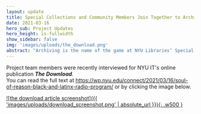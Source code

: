 ```yaml
---
layout: update
title: Special Collections and Community Members Join Together to Archive and Caption Decades of Broadcasts
date: 2021-03-16
hero_sub: Project Updates
hero_height: is-fullwidth
show_sidebar: false
img: 'images/uploads/the_download.png'
abstract: "Archiving is the name of the game at NYU Libraries’ Special Collections. Located on Bobst’s second floor, this team is responsible for the collection, maintenance, and availability of historical media artifacts, including photos, manuscripts, recordings, and broadcasts..."
---
```

Project team members were recently interviewed for NYU IT's online publication ***The Download***.   
You can read the full text at <https://wp.nyu.edu/connect/2021/03/16/soul-of-reason-black-and-latinx-radio-program/> or by clicking the image below.


[![the download article screenshot]({{ 'images/uploads/download_screenshot.png' | absolute_url }}){: .w500 }](https://wp.nyu.edu/connect/2021/03/16/soul-of-reason-black-and-latinx-radio-program/)
